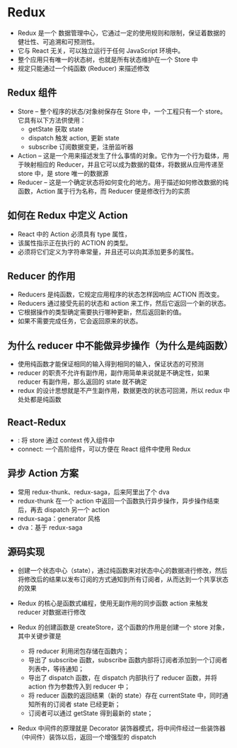 # Redux

- Redux 是一个 数据管理中心，它通过一定的使用规则和限制，保证着数据的健壮性、可追溯和可预测性。
- 它与 React 无关，可以独立运行于任何 JavaScript 环境中。
- 整个应用只有唯一的状态树，也就是所有状态维护在一个 Store 中
- 规定只能通过一个纯函数 (Reducer) 来描述修改

## Redux 组件

- Store – 整个程序的状态/对象树保存在 Store 中，一个工程只有一个 store。它具有以下方法供使用：
  - getState 获取 state
  - dispatch 触发 action, 更新 state
  - subscribe 订阅数据变更，注册监听器
- Action – 这是一个用来描述发生了什么事情的对象。它作为一个行为载体，用于映射相应的 Reducer，并且它可以成为数据的载体，将数据从应用传递至 store 中，是 store 唯一的数据源
- Reducer – 这是一个确定状态将如何变化的地方。用于描述如何修改数据的纯函数，Action 属于行为名称，而 Reducer 便是修改行为的实质

## 如何在 Redux 中定义 Action

- React 中的 Action 必须具有 type 属性，
- 该属性指示正在执行的 ACTION 的类型。
- 必须将它们定义为字符串常量，并且还可以向其添加更多的属性。

## Reducer 的作用

- Reducers 是纯函数，它规定应用程序的状态怎样因响应 ACTION 而改变。
- Reducers 通过接受先前的状态和 action 来工作，然后它返回一个新的状态。
- 它根据操作的类型确定需要执行哪种更新，然后返回新的值。
- 如果不需要完成任务，它会返回原来的状态。

## 为什么 reducer 中不能做异步操作（为什么是纯函数）

- 使用纯函数才能保证相同的输入得到相同的输入，保证状态的可预测
- reducer 的职责不允许有副作用，副作用简单来说就是不确定性，如果 reducer 有副作用，那么返回的 state 就不确定
- redux 的设计思想就是不产生副作用，数据更改的状态可回溯，所以 redux 中处处都是纯函数

## React-Redux

- : 将 store 通过 context 传入组件中
- connect: 一个高阶组件，可以方便在 React 组件中使用 Redux

## 异步 Action 方案

- 常用 redux-thunk、redux-saga，后来阿里出了个 dva
- redux-thunk 在一个 action 中返回一个函数执行异步操作，异步操作结束后，再去 dispatch 另一个 action
- redux-saga：generator 风格
- dva：基于 redux-saga

## 源码实现

- 创建一个状态中心（state），通过纯函数来对状态中心的数据进行修改，然后将修改后的结果以发布订阅的方式通知到所有订阅者，从而达到一个共享状态的效果
- Redux 的核心是函数式编程，使用无副作用的同步函数 action 来触发 reducer 对数据进行修改
- Redux 的创建函数是 createStore，这个函数的作用是创建一个 store 对象，其中关键步骤是

  - 将 reducer 利用闭包存储在函数内；
  - 导出了 subscribe 函数，subscribe 函数内部将订阅者添加到一个订阅者列表中，等待通知；
  - 导出了 dispatch 函数，在 dispatch 内部执行了 reducer 函数，并将 action 作为参数传入到 reducer 中；
  - 将 reducer 函数的返回结果（新的 state）存在 currentState 中，同时通知所有的订阅者 state 已经更新；
  - 订阅者可以通过 getState 得到最新的 state；

- Redux 中间件的原理就是 Decorator 装饰器模式，将中间件经过一些装饰器（中间件）装饰以后，返回一个增强型的 dispatch
